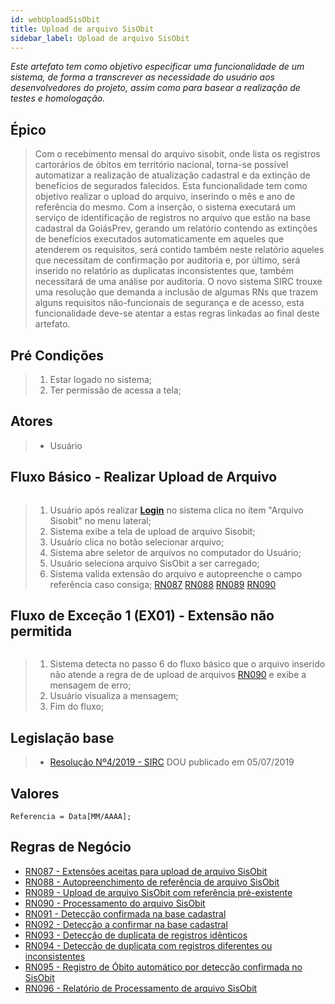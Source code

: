 ```yaml
---
id: webUploadSisObit
title: Upload de arquivo SisObit
sidebar_label: Upload de arquivo SisObit
---
```


*Este artefato tem como objetivo especificar uma funcionalidade de um sistema, de forma a transcrever as necessidade do usuário aos desenvolvedores do projeto, assim como para basear a realização de testes e homologação.*

## Épico
> Com o recebimento mensal do arquivo sisobit, onde lista os registros cartorários de óbitos em território nacional, torna-se possível automatizar a realização de atualização cadastral e da extinção de benefícios de segurados falecidos. Esta funcionalidade tem como objetivo realizar o upload do arquivo, inserindo o mês e ano de referência do mesmo. Com a inserção, o sistema executará um serviço de identificação de registros no arquivo que estão na base cadastral da GoiásPrev, gerando um relatório contendo as extinções de benefícios executados automaticamente em aqueles que atenderem os requisitos, será contido também neste relatório aqueles que necessitam de confirmação por auditoria e, por último, será inserido no relatório as duplicatas inconsistentes que, também necessitará de uma análise por auditoria.
> O novo sistema SIRC trouxe uma resolução que demanda a inclusão de algumas RNs que trazem alguns requisitos não-funcionais de segurança e de acesso, esta funcionalidade deve-se atentar a estas regras linkadas ao final deste artefato.

## Pré Condições
> 1. Estar logado no sistema;
> 2. Ter permissão de acessa a tela;

## Atores
> + Usuário

## Fluxo Básico - Realizar Upload de Arquivo
![]()
> 1. Usuário após realizar [**Login**](../../sa/webLogin.md) no sistema clica no ítem "Arquivo Sisobit" no menu lateral;
> 2. Sistema exibe a tela de upload de arquivo Sisobit;
> 3. Usuário clica no botão selecionar arquivo;
> 4. Sistema abre seletor de arquivos no computador do Usuário;
> 5. Usuário seleciona arquivo SisObit a ser carregado;
> 6. Sistema valida extensão do arquivo e autopreenche o campo referência caso consiga; [RN087](../regrasNegocio#rn087---extensões-aceitas-para-upload-de-arquivo-sisobit) [RN088](../regrasNegocio#rn088---autopreenchimento-de-referência-de-arquivo-sisobit) [RN089](../regrasNegocio#rn089---upload-de-arquivo-sisobit-com-referência-pré-existente) [RN090](../regrasNegocio#rn089---upload-de-arquivo-sisobit-com-referência-pré-existente)

## Fluxo de Exceção 1 (EX01) - Extensão não permitida
![]()
> 1. Sistema detecta no passo 6 do fluxo básico que o arquivo inserido não atende a regra de de upload de arquivos [RN090](../regrasNegocio#rn089---upload-de-arquivo-sisobit-com-referência-pré-existente) e exibe a mensagem de erro;
> 2. Usuário visualiza a mensagem;
> 3. Fim do fluxo;

## Legislação base
> + [Resolução Nº4/2019 - SIRC](http://www.sirc.gov.br/static/arquivos/resolucao_04_sirc.pdf) DOU publicado em 05/07/2019

## Valores
```
Referencia = Data[MM/AAAA];
```

## Regras de Negócio
+ [RN087 - Extensões aceitas para upload de arquivo SisObit](../regrasNegocio#rn087---extensões-aceitas-para-upload-de-arquivo-sisobit)
+ [RN088 - Autopreenchimento de referência de arquivo SisObit](../regrasNegocio#rn088---autopreenchimento-de-referência-de-arquivo-sisobit)
+ [RN089 - Upload de arquivo SisObit com referência pré-existente](../regrasNegocio#rn089---upload-de-arquivo-sisobit-com-referência-pré-existente)
+ [RN090 - Processamento do arquivo SisObit](../regrasNegocio#rn090---processamento-do-arquivo-sisobit)
+ [RN091 - Detecção confirmada na base cadastral](../regrasNegocio#rn091---detecção-confirmada-na-base-cadastral)
+ [RN092 - Detecção a confirmar na base cadastral](../regrasNegocio#rn092---detecção-a-confirmar-na-base-cadastral)
+ [RN093 - Detecção de duplicata de registros idênticos](../regrasNegocio#rn093---detecção-de-duplicata-de-registros-idênticos)
+ [RN094 - Detecção de duplicata com registros diferentes ou inconsistentes](../regrasNegocio#rn094---detecção-de-duplicata-com-registros-diferentes-ou-inconsistentes)
+ [RN095 - Registro de Óbito automático por detecção confirmada no SisObit](../regrasNegocio#rn095---registro-de-óbito-automático-por-detecção-confirmada-no-sisobit)
+ [RN096 - Relatório de Processamento de arquivo SisObit](../regrasNegocio#rn096---relatório-de-processamento-de-arquivo-sisobit)